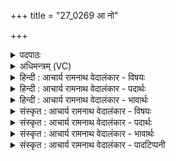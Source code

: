 +++
title = "27_0269 आ नो"

+++
<details><summary>पदपाठः</summary>

आ꣢। नः꣣। वि꣡श्वा꣢꣯सु। ह꣡व्य꣢꣯म्। इ꣡न्द्र꣢꣯म्। स꣣म꣡त्सु꣢। स꣣। म꣡त्सु꣢꣯। भू꣣षत। उ꣡प꣢꣯। ब्र꣡ह्मा꣢꣯णि। स꣡व꣢꣯नानि। वृ꣣त्रहन्। वृत्र। हन्। परमज्याः꣢। प꣣रम। ज्याः꣢। ऋ꣣चीषम। २६९।
</details>

<details><summary>अधिमन्त्रम् (VC)</summary>

- इन्द्रः
- नृमेधपुरुमेधावाङ्गिरसौ
- बृहती
- मध्यमः
- ऐन्द्रं काण्डम्
</details>

<details><summary>हिन्दी : आचार्य रामनाथ वेदालंकार - विषयः</summary>

अगले मन्त्र में यह विषय वर्णित है कि सर्वत्र युद्धों में परमेश्वर आह्वान करने योग्य है।
</details>

<details><summary>हिन्दी : आचार्य रामनाथ वेदालंकार - पदार्थः</summary>

पदार्थान्वय -  हे मनुष्यो ! तुम (विश्वासु समत्सु) सब देवासुर-संग्रामों में (नः) हमारे और तुम्हारे, सबके (हव्यम्) पुकारने योग्य (इन्द्रम्) शत्रुविदारक परमात्मा को (आभूषत) नेता के पद पर अलंकृत करो। हे (वृत्रहन्) पाप आदि असुरों के विनाशक, हे (ऋचीषम) वेदज्ञों का सत्कार करनेवाले, स्तोताओं को मान देनेवाले, स्तुति के अनुरूप परमात्मन् ! (परमज्याः) प्रबल कामक्रोधादि रिपुओं के विध्वंसक, आप (ब्रह्माणि) हमारे स्तोत्रों को और (सवनानि) जीवनरूप यज्ञ के बचपन-यौवन-बुढ़ापा रूप प्रातःसवन, माध्यन्दिनसवन तथा सायंसवनों को (उप) प्राप्त होवो ॥७॥
</details>

<details><summary>हिन्दी : आचार्य रामनाथ वेदालंकार - भावार्थः</summary>

भावार्थ -  मनुष्य के जीवन में जो बाह्य और आन्तरिक देवासुर-संग्राम उपस्थित होते हैं, उनमें यदि वह परमेश्वर को स्मरण कर उससे बल प्राप्त करे तो सभी प्रतिद्वन्द्विओं को पराजित कर सकता है ॥७॥
</details>

<details><summary>संस्कृत : आचार्य रामनाथ वेदालंकार - विषयः</summary>

अथ सर्वत्र समरेषु परमेश्वरो हव्योऽस्तीत्याह।
</details>

<details><summary>संस्कृत : आचार्य रामनाथ वेदालंकार - पदार्थः</summary>

पदार्थान्वय -  हे मनुष्याः ! यूयम् (विश्वासु समत्सु) सर्वेषु देवासुरसंग्रामेषु। समत् इति संग्रामनाम। निघं० २।१७। (नः) अस्माकम् युष्माकं च (हव्यम्) आह्वातुं योग्यम् (इन्द्रम्) शत्रुविदारकं परमात्मानम् (आ भूषत) नेतृपदे अलंकुरुत। भूष अलंकारे, भ्वादिः। हे (वृत्रहन्) पापादीनाम् असुराणां हन्तः ! हे (ऋचीषम२) वेदज्ञानां सत्कर्तः ! ऋक्षु ईषा गतिर्येषां ते ऋगीषाः, चकारस्य प्रकृतिभावे ऋचीषाः, तान् मानयतीति ऋचीषमः। मन पूजायाम् धातोर्ड प्रत्ययः, डित्वाट्टिलोपः। यद्वा, हे (स्तोतॄणां) मानप्रद ! ऋचन्ति स्तुवन्तीति ऋचीषाः। ऋच स्तुतौ धातोर्बाहुलकादौणादिक ईषन् प्रत्ययः। तान् मानयतीति ऋचीषमः। यद्वा, ऋचीषम स्तुत्यनुरूप परमात्मन् ! ऋचीषमः ऋचासमः। निरु० ६।२३। (परमज्याः३) परमान् प्रबलान् कामक्रोधादीन् रिपून् जिनाति विनाशयतीति तादृशः। परमोपपदात् ज्या वयोहानौ इति धातोः क्विपि रूपम्। त्वम् (ब्रह्माणि) अस्माकं स्तोत्राणि (सवनानि४) जीवनयज्ञस्य बाल्य-यौवन-वार्द्धक्य-रूपाणि प्रातर्माध्यन्दिनसायंसवनानि (उप) उपगच्छ प्राप्नुहि। उपसर्गश्रुतेर्योग्यक्रियाध्याहारः ॥७॥
</details>

<details><summary>संस्कृत : आचार्य रामनाथ वेदालंकार - भावार्थः</summary>

भावार्थ -  मनुष्यस्य जीवने ये बाह्या आन्तरिकाश्च देवासुरसंग्रामा उपतिष्ठन्ति तेषु यदि स परमेश्वरं स्मृत्वा ततो बलं याचेत तर्हि सर्वानपि प्रतिपक्षिणो जेतुमर्हति ॥७॥
</details>

<details><summary>संस्कृत : आचार्य रामनाथ वेदालंकार - पादटिप्पनी</summary>

टिप्पनी -   १. ऋ० ८।९०।१, अथ० २०।१०४।३। उभयत्र ‘हव्य इन्द्रः समत्सु भूषतु’ इति ‘वृत्रहा परमज्या ऋचीषमः’ इति च पाठः। अथर्ववेदे ऋषिः नृमेधः। साम० १४९२। २. ऋचीषमः। ऋचीत्यनेन शब्देन स्तुतिरुच्यते। ऋच स्तुतावित्येतस्य स्तुत्यर्थत्वात्। यावन्तः स्तुतौ गुणाः तैः सर्वैर्युक्त इत्यर्थः—इति वि०। ऋचा स्तुत्या सदृश—इति भ०। स्तुतिभिरभिमुखीकरणीयेन्द्र—इति सा०। ‘ऋच्यन्ते स्तूयन्ते त ऋचीषाः तान् अतिमान्यान् करोति, अत्र ऋच धातोर्बाहुलकादौणादिकः कर्मणि ईषन् प्रत्ययः’ इति ऋ० १।६१।१ भाष्ये, ऋचा तुल्य प्रशंसनीय इति च ऋ० ६।४६।४ भाष्ये द०। ३. परमा उत्कृष्टा ज्या यस्य स परमज्याः। परमो वा शत्रूणां जेता परमज्याः—इति वि०। परमम् अत्यर्थं क्षपयिता शत्रूणाम्—इति भ०। युद्धेषु शत्रुहननार्थं परमा अविनश्वरा ज्या मौर्वी यस्य तथोक्तः। यद्वा परमान् बलेन प्रकृष्टान् शत्रून् जिनाति हिनस्तीति परमज्याः—इति सा०। ४. द्रष्टव्यम्—छा० उ० ३।१६। पुरुषो वाव यज्ञः, तस्य यानि चतुर्विंशतिवर्षाणि तत् प्रातःसवनम्। ..... अथ यानि चतुश्चत्वारिंशद् वर्षाणि तन्माध्यन्दिनं सवनम्।... अथ यान्यष्टाचत्वारिंशद् वर्षाणि तत् तृतीयसवनम् इत्यादि।
</details>
